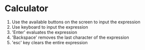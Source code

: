 # Calculator

1. Use the available buttons on the screen to input the expression
2. Use keyboard to input the expression
3. 'Enter' evaluates the expression
4. 'Backspace' removes the last character of the expression
5. 'esc' key clears the entire expression
